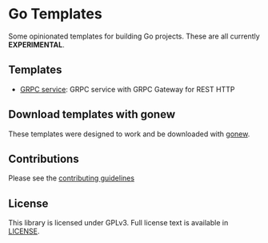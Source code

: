 # Go Templates
Some opinionated templates for building Go projects. These are all currently **EXPERIMENTAL**.

## Templates

- [GRPC service](grpc-service): GRPC service with GRPC Gateway for REST HTTP

## Download templates with gonew

These templates were designed to work and be downloaded with
[gonew](https://pkg.go.dev/golang.org/x/tools/cmd/gonew).

## Contributions

Please see the [contributing guidelines](CONTRIBUTING.md)

## License

This library is licensed under GPLv3. Full license text is available in
[LICENSE](LICENSE).